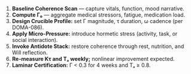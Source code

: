 1. **Baseline Coherence Scan** — capture vitals, function, mood narrative.
2. **Compute Γ₀** — aggregate medical stressors, fatigue, medication load.
3. **Design Crucible Profile:** set Γ magnitude, τ duration, ω cadence (per DOMA-086).
4. **Apply Micro-Pressure:** introduce hormetic stress (activity, task, or social interaction).
5. **Invoke Antidote Stack:** restore coherence through rest, nutrition, and Will reflection.
6. **Re-measure Kτ and Tₐ weekly;** nonlinear improvement expected.
7. **Laminar Certification:** Γ < 0.3 for 4 weeks and Tₐ ≥ 0.8.